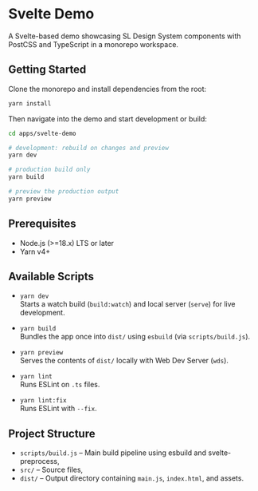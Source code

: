 # Svelte Demo

A Svelte-based demo showcasing SL Design System components with PostCSS and TypeScript in a monorepo workspace.

## Getting Started

Clone the monorepo and install dependencies from the root:

```bash
yarn install
```

Then navigate into the demo and start development or build:

```bash
cd apps/svelte-demo

# development: rebuild on changes and preview
yarn dev

# production build only
yarn build

# preview the production output
yarn preview
```

## Prerequisites

- Node.js (>=18.x) LTS or later
- Yarn v4+

## Available Scripts

- `yarn dev`  
  Starts a watch build (`build:watch`) and local server (`serve`) for live development.

- `yarn build`  
  Bundles the app once into `dist/` using `esbuild` (via `scripts/build.js`).

- `yarn preview`  
  Serves the contents of `dist/` locally with Web Dev Server (`wds`).

- `yarn lint`  
  Runs ESLint on `.ts` files.

- `yarn lint:fix`  
  Runs ESLint with `--fix`.

## Project Structure

- `scripts/build.js` – Main build pipeline using esbuild and svelte-preprocess,
- `src/` – Source files,
- `dist/` – Output directory containing `main.js`, `index.html`, and assets.
